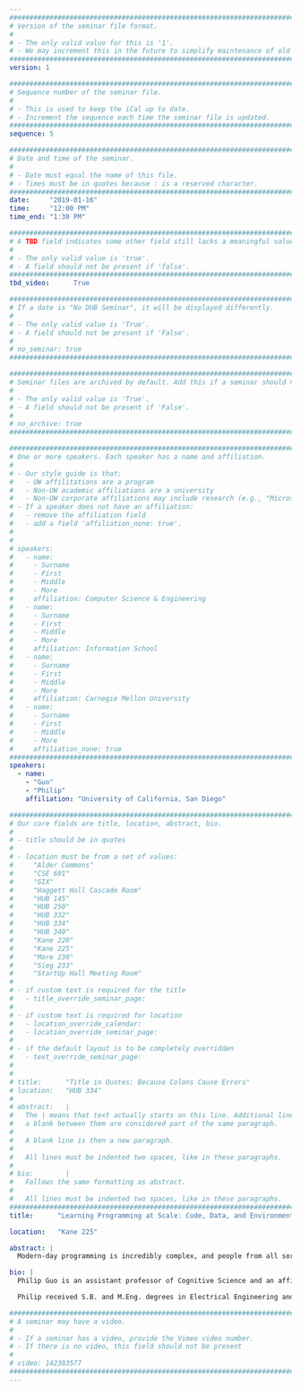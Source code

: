 ```yaml
---
################################################################################
# Version of the seminar file format.
#
# - The only valid value for this is '1'.
# - We may increment this in the future to simplify maintenance of old seminars.
################################################################################
version: 1

################################################################################
# Sequence number of the seminar file.
#
# - This is used to keep the iCal up to date.
# - Increment the sequence each time the seminar file is updated.
################################################################################
sequence: 5

################################################################################
# Date and time of the seminar.
#
# - Date must equal the name of this file.
# - Times must be in quotes because : is a reserved character.
################################################################################
date:     "2019-01-16"
time:     "12:00 PM"
time_end: "1:30 PM"

################################################################################
# A TBD field indicates some other field still lacks a meaningful value.
#
# - The only valid value is 'true'.
# - A field should not be present if 'false'.
################################################################################
tbd_video:      True

################################################################################
# If a date is "No DUB Seminar", it will be displayed differently.
#
# - The only valid value is 'True'.
# - A field should not be present if 'False'.
#
# no_seminar: true
################################################################################

################################################################################
# Seminar files are archived by default. Add this if a seminar should not be.
#
# - The only valid value is 'True'.
# - A field should not be present if 'False'.
#
# no_archive: true
################################################################################

################################################################################
# One or more speakers. Each speaker has a name and affiliation.
#
# - Our style guide is that:
#   - UW affilitations are a program
#   - Non-UW academic affiliations are a university
#   - Non-UW corporate affiliations may include research (e.g., "Microsoft Research")
# - If a speaker does not have an affiliation:
#   - remove the affiliation field
#   - add a field 'affiliation_none: true'.
#
#
# speakers:
#   - name: 
#     - Surname
#     - First
#     - Middle
#     - More
#     affiliation: Computer Science & Engineering 
#   - name: 
#     - Surname
#     - First
#     - Middle
#     - More
#     affiliation: Information School 
#   - name: 
#     - Surname
#     - First
#     - Middle
#     - More
#     affiliation: Carnegie Mellon University 
#   - name:
#     - Surname
#     - First
#     - Middle
#     - More
#     affiliation_none: true
################################################################################
speakers:
  - name:
    - "Guo"
    - "Philip"
    affiliation: "University of California, San Diego"

################################################################################
# Our core fields are title, location, abstract, bio.
#
# - title should be in quotes
#
# - location must be from a set of values:
#     "Alder Commons"
#     "CSE 691"
#     "GIX"
#     "Haggett Hall Cascade Room"
#     "HUB 145"
#     "HUB 250"
#     "HUB 332"
#     "HUB 334"
#     "HUB 340"
#     "Kane 220"
#     "Kane 225"
#     "More 230"
#     "Sieg 233"
#     "StartUp Hall Meeting Room"
#
# - if custom text is required for the title
#   - title_override_seminar_page:
#
# - if custom text is required for location
#   - location_override_calendar:
#   - location_override_seminar_page:
#
# - if the default layout is to be completely overridden
#   - text_override_seminar_page:
#
#
# title:      "Title in Quotes: Because Colons Cause Errors"
# location:   "HUB 334"
#
# abstract:   |
#   The | means that text actually starts on this line. Additional lines without
#   a blank between them are considered part of the same paragraph.
#
#   A blank line is then a new paragraph.
#
#   All lines must be indented two spaces, like in these paragraphs.
#
# bio:        |
#   Follows the same formatting as abstract.
#
#   All lines must be indented two spaces, like in these paragraphs.
################################################################################
title:      "Learning Programming at Scale: Code, Data, and Environment"

location:   "Kane 225"

abstract: |
  Modern-day programming is incredibly complex, and people from all sorts of backgrounds are now learning it. It is no longer sufficient just to learn how to code: one must also learn to work effectively with data and with the underlying software environment. In this talk, I will present three systems that I have developed to support learning of code, data, and environment, respectively: 1) Python Tutor is a run-time code visualization and peer tutoring system that has been used by over five million people in over 180 countries to form mental models and to help one another in real time, 2) DS.js uses the web as a nearly-infinite source of motivating real-world data to scaffold data science learning (UIST 2017 Honorable Mention Award). 3) Porta helps experts create technical software tutorials that involve intricate environmental interactions (UIST 2018 Best Paper Award). These systems collectively point toward a future where anyone around the world can gain the skills required to become a productive modern-day programmer.

bio: |
  Philip Guo is an assistant professor of Cognitive Science and an affiliate assistant professor of Computer Science and Engineering at UC San Diego. His research spans human-computer interaction, programming tools, and online learning. He now focuses on building scalable systems that help people learn computer programming and data science. He is the creator of Python Tutor (http://pythontutor.com/), a widely-used code visualization and collaborative learning platform. So far, over five million people in over 180 countries have used it to visualize over 75 million pieces of Python, Java, JavaScript, C, C++, and Ruby code. Philip's research has won Best Paper and Honorable Mention awards at the CHI, UIST, ICSE, and ISSTA conferences, and an NSF CAREER award.

  Philip received S.B. and M.Eng. degrees in Electrical Engineering and Computer Science from MIT and a Ph.D. in Computer Science from Stanford. His Ph.D. dissertation was one of the first to create programming tools for data scientists. Before becoming a professor, he built online learning tools as a software engineer at Google, a research scientist at edX, and a postdoc at MIT. Philip's website http://pgbovine.net/ contains over 500 articles, videos, and podcast episodes and gets over 750,000 page views per year.

################################################################################
# A seminar may have a video.
#
# - If a seminar has a video, provide the Vimeo video number.
# - If there is no video, this field should not be present
#
# video: 142303577
################################################################################
---
```

